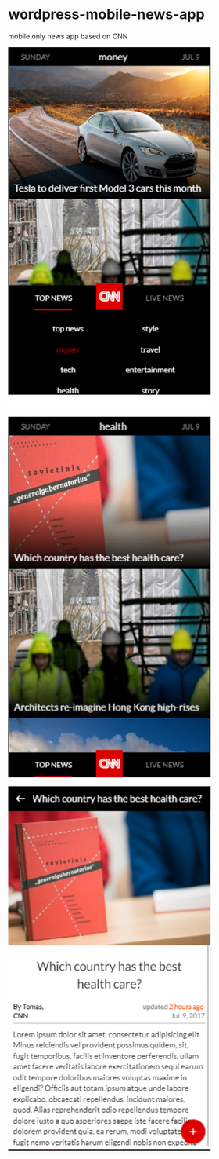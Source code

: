 # wordpress-mobile-news-app
mobile only news app based on CNN


![1](https://github.com/TomasGi/wordpress-mobile-news-app/blob/master/custom/demo-images/1.png)

![2](https://github.com/TomasGi/wordpress-mobile-news-app/blob/master/custom/demo-images/2.png)

![3](https://github.com/TomasGi/wordpress-mobile-news-app/blob/master/custom/demo-images/3.png)

